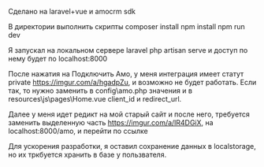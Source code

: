 Сделано на laravel+vue и amocrm sdk

В директории выполнить скрипты
composer install
npm install
npm run dev

Я запускал на локальном сервере laravel
php artisan serve
и доступ по нему будет по localhost:8000

После нажатия на Подключить Амо, у меня интеграция имеет статут private https://imgur.com/a/hgadpZu, и возможно не будет работать.
Если так, то нужно заменить в config\amo.php значения и в resources\js\pages\Home.vue client_id и redirect_url.


Далее у меня идет редикт на мой старый сайт и после него, требуется заменить выделенную часть https://imgur.com/a/lR4DGiX, на localhost:8000/amo, и перейти по ссылке


Для ускорения разработки, я оставил сохранение данных в localstorage, но их тркбуется хранить в базе у пользвателя.
